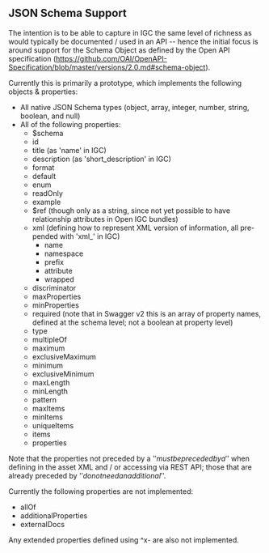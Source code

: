 
## JSON Schema Support
The intention is to be able to capture in IGC the same level of richness as would typically be documented / used in an API -- hence the initial focus is around support for the Schema Object as defined by the Open API specification (https://github.com/OAI/OpenAPI-Specification/blob/master/versions/2.0.md#schema-object).

Currently this is primarily a prototype, which implements the following objects & properties:
- All native JSON Schema types (object, array, integer, number, string, boolean, and null)
- All of the following properties:
	- $schema
	- id
	- title (as 'name' in IGC)
	- description (as 'short_description' in IGC)
	- format
	- default
	- enum
	- readOnly
	- example
	- $ref (though only as a string, since not yet possible to have relationship attributes in Open IGC bundles)
	- xml (defining how to represent XML version of information, all pre-pended with 'xml_' in IGC)
		- name
		- namespace
		- prefix
		- attribute
		- wrapped
	- discriminator
	- maxProperties
	- minProperties
	- required (note that in Swagger v2 this is an array of property names, defined at the schema level; not a boolean at property level)
	- type
	- multipleOf
	- maximum
	- exclusiveMaximum
	- minimum
	- exclusiveMinimum
	- maxLength
	- minLength
	- pattern
	- maxItems
	- minItems
	- uniqueItems
	- items
	- properties

Note that the properties not preceded by a '$' must be preceded by a '$' when defining in the asset XML and / or accessing via REST API; those that are already preceded by '$' do not need an additional '$'.

Currently the following properties are not implemented:
- allOf
- additionalProperties
- externalDocs

Any extended properties defined using ^x- are also not implemented.

